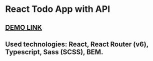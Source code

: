 # React Todo App with API

## [DEMO LINK](https://Lilia-Mazur.github.io/todo-app/)

## Used technologies: React, React Router (v6), Typescript, Sass (SCSS), BEM.
